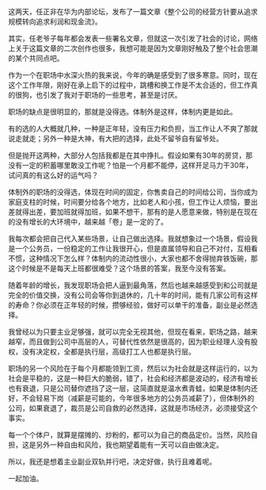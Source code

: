 这两天，任正非在华为内部论坛，发布了一篇文章《整个公司的经营方针要从追求规模转向追求利润和现金流》。

其实，任老爷子每年都会发表一些署名文章，但就这一次引发了社会的讨论，网络上关于这篇文章的二次创作也很多，我想可能是因为文章刚好触及了整个社会思潮的某个共同点吧。

作为一个在职场中水深火热的我来说，今年的确是感受到了很多寒意。同时，现在这个工作年限，刚好在承上启下的过程中，跳槽和换工作是不太合适的，但工作真的很狗，也引发了我对于职场的一些思考，甚至是讨厌。

职场的缺点是很明显的，那就是没得选。体制外是这样，体制内更是如此。

有的选的人大概就几种，一种是正年轻，没有压力和负担，当工作让人不爽了那就说走就走；另外一种是大神，有大把的选择，此处不留爷自有留爷处。

但是抛开这两种，大部分人包括我都是在其中挣扎。假设如果有30年的房贷，那没有一定的积蓄哪里敢没工作呢？怕是一个月都不能停，这样开足马力干30年，试问真的有这么好的运气吗？

体制外的职场的没得选，体现在时间的固定，你售卖自己的时间给公司，当你成为家庭支柱的时候，时间要分给各个地方，比如老人和小孩，但工作让人烦恼，要出差就得出差，要加班就得加班，如果不想干，那有的是人愿意来做，特别是在现在的没有增长的大环境中，越来越「卷」是一定的了。

我每次都会把自己代入某些场景，让自己做出选择。我就想象过一个场景，假设我是一个公务员，一份稳定的工作让我很开心，但是直属领导和自己不对付，互相看不惯，这种情况下怎么样？体制内的流动性很小，大家也都不舍得抛弃铁饭碗，那这个时候是不是每天上班都很难受？这个场景的答案，我至今没有答案。

随着年龄的增长，我发现职场会把人逼到最角落，然后也越来越感受到和公司就是完全的价值交换，没有公司会等你到退休的，几十年的时间，能有几家公司有这样的寿命？你必须在正年轻的时候，攒够经验，做好可以单干的准备，副业是必然选择。

我曾经以为只要主业足够强，就可以完全无视其他，但现在看来，职场之路，越来越窄，而且做到公司中高层的人，可替代性依然是很高的，因为职业经理人没有股权，没有决定权，全都是执行层，高级打工人也都是执行层。

职场的另一个风险在于每个月都能领到工资，然后以为社会就是这样运行的，以为社会是平稳的，这是一种巨大的脆弱，错了，社会和经济都是波动的，经济有增长也有衰退，只是公司替你遮挡了这一层，这简直就是温水煮青蛙，如果是体制内还好，不会轻易下岗（减薪是可能的，今年很多地方的公务员减薪了），但体制外的公司，如果衰退了，裁员是公司自救的必然选择，这就是市场经济，必须接受这个事实。

每一个个体户，就算是摆摊的、炒粉的，都可以为自己的商品定价。当然，风险自担，这是另外一种自由和风险，我也期望着能有一天可以自由做决定。

所以，我还是想着主业副业双轨并行吧，决定好做，执行且难着呢。

一起加油。